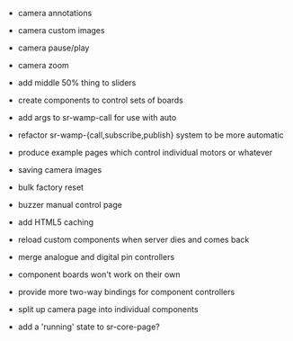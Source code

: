 - camera annotations
- camera custom images
- camera pause/play
- camera zoom
- add middle 50% thing to sliders

- create components to control sets of boards

- add args to sr-wamp-call for use with auto
- refactor sr-wamp-{call,subscribe,publish} system to be more automatic

- produce example pages which control individual motors or whatever

- saving camera images
- bulk factory reset
- buzzer manual control page
- add HTML5 caching
- reload custom components when server dies and comes back
- merge analogue and digital pin controllers
- component boards won't work on their own
- provide more two-way bindings for component controllers
- split up camera page into individual components
- add a 'running' state to sr-core-page?
